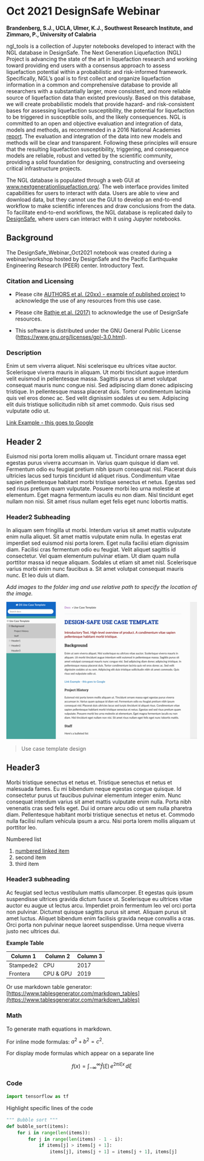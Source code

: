 # Oct 2021 DesignSafe Webinar

**Brandenberg, S.J., UCLA, Ulmer, K.J., Southwest Research Institute, and Zimmaro, P., University of Calabria**  

ngl_tools is a collection of Jupyter notebooks developed to interact with the NGL database in DesignSafe. 
The Next Generation Liquefaction (NGL) Project is advancing the state of the art in liquefaction research 
and working toward providing end users with a consensus approach to assess liquefaction potential within 
a probabilistic and risk-informed framework. Specifically, NGL’s goal is to first collect and organize 
liquefaction information in a common and comprehensive database to provide all researchers with a 
substantially larger, more consistent, and more reliable source of liquefaction data than existed previously. 
Based on this database, we will create probabilistic models that provide hazard- and risk-consistent bases 
for assessing liquefaction susceptibility, the potential for liquefaction to be triggered in susceptible soils, 
and the likely consequences. NGL is committed to an open and objective evaluation and integration of data, 
models and methods, as recommended in a 2016 National Academies [report](https://www.nap.edu/catalog/23474/state-of-the-art-and-practice-in-the-assessment-of-earthquake-induced-soil-liquefaction-and-its-consequences). 
The evaluation and integration of the data into new models and methods will be clear and transparent. Following these principles will ensure 
that the resulting liquefaction susceptibility, triggering, and consequence models are reliable, robust and 
vetted by the scientific community, providing a solid foundation for designing, constructing and overseeing 
critical infrastructure projects.

The NGL database is populated through a web GUI at www.nextgenerationliquefaction.org/. The web interface 
provides limited capabilities for users to interact with data. Users are able to view and download data, 
but they cannot use the GUI to develop an end-to-end workflow to make scientific inferences and draw conclusions 
from the data. To facilitate end-to-end workflows, the NGL database is replicated daily to [DesignSafe](https://www.designsafe-ci.org), where 
users can interact with it using Jupyter notebooks.

## Background 

The DesignSafe_Webinar_Oct2021 notebook was created during a webinar/workshop hosted by DesignSafe and the Pacific Earthquake Engineering Research (PEER) center.
Introductory Text.

### Citation and Licensing

* Please cite [AUTHORS et al. (20xx) - example of published project](https://doi.org/10.17603/ds2-3zdj-493) to acknowledge the use of any resources from this use case.

* Please cite [Rathje et al. (2017)](https://doi.org/10.1061/(ASCE)NH.1527-6996.0000246) to acknowledge the use of DesignSafe resources.  

* This software is distributed under the GNU General Public License (https://www.gnu.org/licenses/gpl-3.0.html).  

### Description 

Enim ut sem viverra aliquet.  Nisi scelerisque eu ultrices vitae auctor. Scelerisque viverra mauris in aliquam.  Ut morbi tincidunt augue interdum velit euismod in pellentesque massa. Sagittis purus sit amet volutpat consequat mauris nunc congue nisi. Sed adipiscing diam donec adipiscing tristique.  In pellentesque massa placerat duis. Tortor condimentum lacinia quis vel eros donec ac. Sed velit dignissim sodales ut eu sem. Adipiscing elit duis tristique sollicitudin nibh sit amet commodo. Quis risus sed vulputate odio ut.

[Link Example - this goes to Google](https://www.google.com)

## Header 2

Euismod nisi porta lorem mollis aliquam ut. Tincidunt ornare massa eget egestas purus viverra accumsan in. Varius quam quisque id diam vel. Fermentum odio eu feugiat pretium nibh ipsum consequat nisl. Placerat duis ultricies lacus sed turpis tincidunt id aliquet risus. Condimentum vitae sapien pellentesque habitant morbi tristique senectus et netus. Egestas sed sed risus pretium quam vulputate. Posuere morbi leo urna molestie at elementum. Eget magna fermentum iaculis eu non diam. Nisl tincidunt eget nullam non nisi. Sit amet risus nullam eget felis eget nunc lobortis mattis.

### Header2 Subheading

In aliquam sem fringilla ut morbi. Interdum varius sit amet mattis vulputate enim nulla aliquet. Sit amet mattis vulputate enim nulla.  In egestas erat imperdiet sed euismod nisi porta lorem. Eget nulla facilisi etiam dignissim diam.  Facilisi cras fermentum odio eu feugiat. Velit aliquet sagittis id consectetur. Vel quam elementum pulvinar etiam.  Ut diam quam nulla porttitor massa id neque aliquam. Sodales ut etiam sit amet nisl.  Scelerisque varius morbi enim nunc faucibus a. Sit amet volutpat consequat mauris nunc. Et leo duis ut diam.

*Add images to the folder img and use relative path to specify the location of the image.*   

![caption](img/mkdocs-template.png)
> Use case template design


## Header3

Morbi tristique senectus et netus et. Tristique senectus et netus et malesuada fames.  Eu mi bibendum neque egestas congue quisque. Id consectetur purus ut faucibus pulvinar elementum integer enim. Nunc consequat interdum varius sit amet mattis vulputate enim nulla.  Porta nibh venenatis cras sed felis eget. Dui id ornare arcu odio ut sem nulla pharetra diam. Pellentesque habitant morbi tristique senectus et netus et. Commodo nulla facilisi nullam vehicula ipsum a arcu. Nisi porta lorem mollis aliquam ut porttitor leo.

Numbered list 

1. [numbered linked item](https://maps.google.com)
2. second item
3. third item

### Header3 subheading

Ac feugiat sed lectus vestibulum mattis ullamcorper. Et egestas quis ipsum suspendisse ultrices gravida dictum fusce ut. Scelerisque eu ultrices vitae auctor eu augue ut lectus arcu.  Imperdiet proin fermentum leo vel orci porta non pulvinar. Dictumst quisque sagittis purus sit amet. Aliquam purus sit amet luctus. Aliquet bibendum enim facilisis gravida neque convallis a cras. Orci porta non pulvinar neque laoreet suspendisse. Urna neque viverra justo nec ultrices dui.

**Example Table**

| Column 1 | Column 2 | Column 3 |
|----------|----------|----------|
| Stampede2| CPU      | 2017     |     
| Frontera | CPU & GPU| 2019     |     

Or use markdown table generator: [https://www.tablesgenerator.com/markdown_tables](https://www.tablesgenerator.com/markdown_tables)


### Math

To generate math equations in markdown.

For inline mode formulas: $`a^2+b^2=c^2`$.

For display mode formulas which appear on a separate line
```math
f(x) = \int_{-\infty}^\infty
\hat f(\xi)\,e^{2 \pi i \xi x}
\,d\xi
```

### Code

``` python
import tensorflow as tf
```

Highlight specific lines of the code

``` python hl_lines="3 4"
""" Bubble sort """
def bubble_sort(items):
    for i in range(len(items)):
        for j in range(len(items) - 1 - i):
            if items[j] > items[j + 1]:
                items[j], items[j + 1] = items[j + 1], items[j]
```
